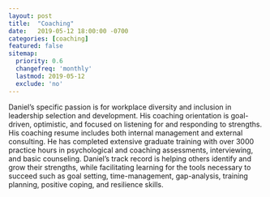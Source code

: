 ```yaml
---
layout: post
title:  "Coaching"
date:   2019-05-12 18:00:00 -0700
categories: [coaching]
featured: false
sitemap:
  priority: 0.6
  changefreq: 'monthly'
  lastmod: 2019-05-12
  exclude: 'no'
---
```


Daniel’s specific passion is for workplace diversity and inclusion in leadership selection and development. His coaching orientation is goal-driven, optimistic, and focused on listening for and responding to strengths. His coaching resume includes both internal management and external consulting. He has completed extensive graduate training with over 3000 practice hours in psychological and coaching assessments, interviewing, and basic counseling. Daniel’s track record is helping others identify and grow their strengths, while facilitating learning for the tools necessary to succeed such as goal setting, time-management, gap-analysis, training planning, positive coping, and resilience skills.
